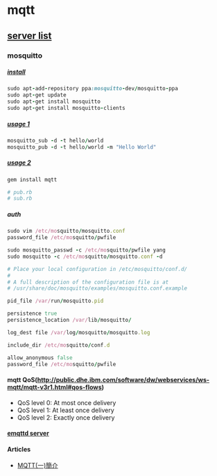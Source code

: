 # mqtt

## [server list](https://github.com/mqtt/mqtt.github.io/wiki/Server%20support)

### mosquitto

##### [install](http://nathanborror.tumblr.com/post/31046947556/mqtt)

```ruby
sudo apt-add-repository ppa:mosquitto-dev/mosquitto-ppa
sudo apt-get update
sudo apt-get install mosquitto
sudo apt-get install mosquitto-clients
```

##### [usage 1](http://nathanborror.tumblr.com/post/31046947556/mqtt)

```ruby
mosquitto_sub -d -t hello/world
mosquitto_pub -d -t hello/world -m "Hello World"
```

##### [usage 2](https://github.com/njh/ruby-mqtt)

```ruby
gem install mqtt

# pub.rb
# sub.rb
```

##### auth

```ruby
sudo vim /etc/mosquitto/mosquitto.conf
password_file /etc/mosquitto/pwfile

sudo mosquitto_passwd -c /etc/mosquitto/pwfile yang
sudo mosquitto -c /etc/mosquitto/mosquitto.conf -d
```

```ruby
# Place your local configuration in /etc/mosquitto/conf.d/
#
# A full description of the configuration file is at
# /usr/share/doc/mosquitto/examples/mosquitto.conf.example

pid_file /var/run/mosquitto.pid

persistence true
persistence_location /var/lib/mosquitto/

log_dest file /var/log/mosquitto/mosquitto.log

include_dir /etc/mosquitto/conf.d

allow_anonymous false
password_file /etc/mosquitto/pwfile
```

#### mqtt QoS(http://public.dhe.ibm.com/software/dw/webservices/ws-mqtt/mqtt-v3r1.html#qos-flows)

* QoS level 0: At most once delivery
* QoS level 1: At least once delivery
* QoS level 2: Exactly once delivery

#### [emqttd server](https://github.com/emqtt/emqttd)

#### Articles

* [MQTT(一)簡介](http://blog.maxkit.com.tw/2014/01/mqtt.html)
